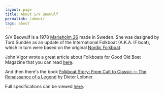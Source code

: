 ```yaml
---
layout: page
title: About S/V Beowulf
permalink: /about/
tags: about
---
```


S/V Beowulf is a 1978 [Marieholm 26](http://www.solopublications.com/sailmarie26.htm) made in Sweden. She was designed by Tord Sundén as an update of the International Folkboat (A.K.A. IF boat), which in turn were based on the original [Nordic Folkboat](https://en.wikipedia.org/wiki/Nordic_Folkboat).

John Vigor wrote a great article about Folkboats for Good Old Boat Magazine that you can read [here](http://www.clickbert.com/IFboat/techtips/vigor.html).

And then there's the book [Folkboat Story: From Cult to Classic — The Renaissance of a Legend](https://www.alibris.com/Folkboat-Story-From-Cult-to-Classic-The-Renaissance-of-a-Legend-Dieter-Loibner/book/40120897?matches=15) by Dieter Loibner.

Full specifications can be viewed [here](http://sailboatdata.com/viewrecord.asp?class_id=385).

